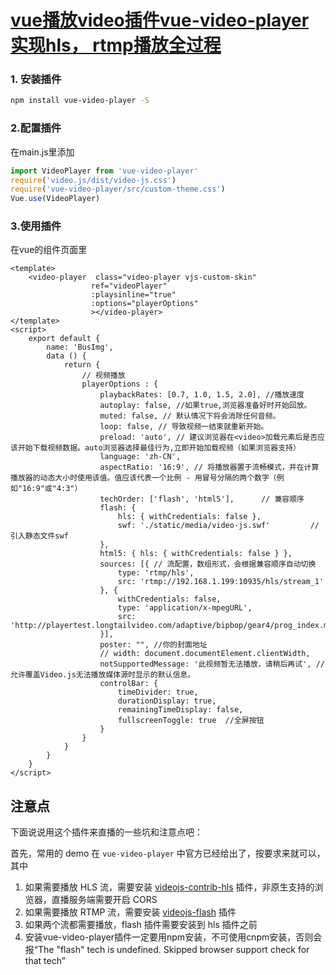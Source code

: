 # [vue播放video插件vue-video-player实现hls， rtmp播放全过程](https://www.cnblogs.com/wr1991/p/9957147.html)

### 1. 安装插件

```bash
npm install vue-video-player -S
```

### 2.配置插件 
在main.js里添加

```js
import VideoPlayer from 'vue-video-player'
require('video.js/dist/video-js.css')
require('vue-video-player/src/custom-theme.css')
Vue.use(VideoPlayer)
```

### 3.使用插件 
在vue的组件页面里

```vue
<template>
    <video-player  class="video-player vjs-custom-skin"
                  ref="videoPlayer"
                  :playsinline="true"
                  :options="playerOptions"
                  ></video-player>
</template>
<script>
    export default {
        name: 'BusImg',
        data () {
            return {
                // 视频播放
                playerOptions : {
                    playbackRates: [0.7, 1.0, 1.5, 2.0], //播放速度
                    autoplay: false, //如果true,浏览器准备好时开始回放。
                    muted: false, // 默认情况下将会消除任何音频。
                    loop: false, // 导致视频一结束就重新开始。
                    preload: 'auto', // 建议浏览器在<video>加载元素后是否应该开始下载视频数据。auto浏览器选择最佳行为,立即开始加载视频（如果浏览器支持）
                    language: 'zh-CN',
                    aspectRatio: '16:9', // 将播放器置于流畅模式，并在计算播放器的动态大小时使用该值。值应该代表一个比例 - 用冒号分隔的两个数字（例如"16:9"或"4:3"）
                    techOrder: ['flash', 'html5'],      // 兼容顺序
                    flash: {
                        hls: { withCredentials: false },
                        swf: './static/media/video-js.swf'         // 引入静态文件swf
                    },
                    html5: { hls: { withCredentials: false } },
                    sources: [{ // 流配置，数组形式，会根据兼容顺序自动切换
                        type: 'rtmp/hls',
                        src: 'rtmp://192.168.1.199:10935/hls/stream_1'
                    }, {
                        withCredentials: false,
                        type: 'application/x-mpegURL',
                        src: 'http://playertest.longtailvideo.com/adaptive/bipbop/gear4/prog_index.m3u8'
                    }],
                    poster: "", //你的封面地址
                    // width: document.documentElement.clientWidth,
                    notSupportedMessage: '此视频暂无法播放，请稍后再试', //允许覆盖Video.js无法播放媒体源时显示的默认信息。
                    controlBar: {
                        timeDivider: true,
                        durationDisplay: true,
                        remainingTimeDisplay: false,
                        fullscreenToggle: true  //全屏按钮
                    }
                }
            }
        }
    }
</script>
```

## 注意点

下面说说用这个插件来直播的一些坑和注意点吧：

首先，常用的 demo 在 `vue-video-player` 中官方已经给出了，按要求来就可以，其中

1. 如果需要播放 HLS 流，需要安装 [videojs-contrib-hls](https://github.com/videojs/videojs-contrib-hls) 插件，非原生支持的浏览器，直播服务端需要开启 CORS
2. 如果需要播放 RTMP 流，需要安装 [videojs-flash](https://github.com/videojs/videojs-flash) 插件
3. 如果两个流都需要播放，flash 插件需要安装到 hls 插件之前
4. 安装vue-video-player插件一定要用npm安装，不可使用cnpm安装，否则会报“The "flash" tech is undefined. Skipped browser support check for that tech”


